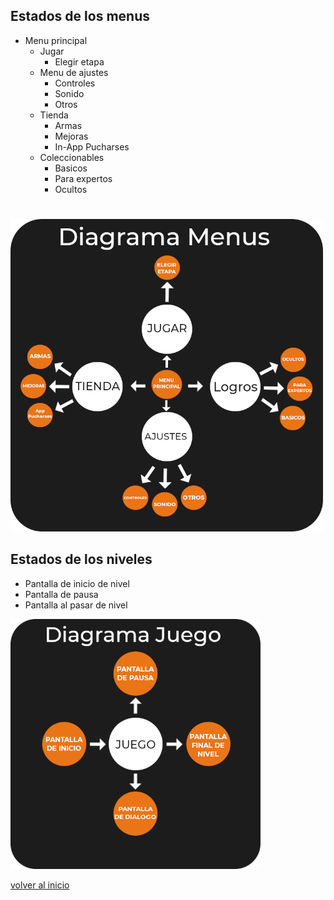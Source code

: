 ## Estados de los menus

* Menu principal
  * Jugar
    * Elegir etapa
  * Menu de ajustes
    * Controles
    * Sonido
    * Otros
  * Tienda
    * Armas
    * Mejoras
    * In-App Pucharses
  * Coleccionables
    * Basicos
    * Para expertos
    * Ocultos

#
<p align="left"> <img alt="Diagrama" width="500" height="500" src="/Imagenes/Estados/DiagramaMenus.png"> <p/>

## Estados de los niveles
* Pantalla de inicio de nivel
* Pantalla de pausa
* Pantalla al pasar de nivel

<p align="left"> <img alt="Diagrama" width="400" height="400" src="/Imagenes/Estados/DiagramaJuego.png"> <p/>

[volver al inicio](../README.md)